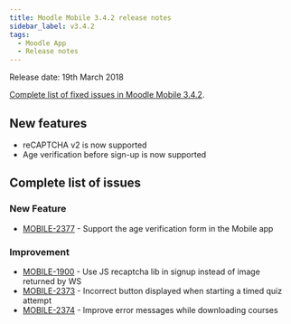 ```yaml
---
title: Moodle Mobile 3.4.2 release notes
sidebar_label: v3.4.2
tags:
  - Moodle App
  - Release notes
---
```


Release date: 19th March 2018

[Complete list of fixed issues in Moodle Mobile 3.4.2](https://tracker.moodle.org/jira/secure/ReleaseNote.jspa?projectId=10070&version=16059).

## New features

- reCAPTCHA v2 is now supported
- Age verification before sign-up is now supported

## Complete list of issues

### New Feature

- [MOBILE-2377](https://tracker.moodle.org/browse/MOBILE-2377) - Support the age verification form in the Mobile app

### Improvement

<!-- cspell:disable-next-line -->

- [MOBILE-1900](https://tracker.moodle.org/browse/MOBILE-1900) - Use JS recaptcha lib in signup instead of image returned by WS
- [MOBILE-2373](https://tracker.moodle.org/browse/MOBILE-2373) - Incorrect button displayed when starting a timed quiz attempt
- [MOBILE-2374](https://tracker.moodle.org/browse/MOBILE-2374) - Improve error messages while downloading courses
